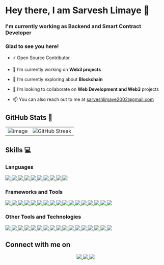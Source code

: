 # Hey there, I am Sarvesh Limaye 👋

### I'm currently working as Backend and Smart Contract Developer
### Glad to see you here!
  
- ⚡ Open Source Contributor

- 🔭 I’m currently working on **Web3 projects**

- 🌱 I’m currently exploring about **Blockchain**

- 👯 I’m looking to collaborate on **Web Development and Web3** projects

- 📫 You can also reach out to me at sarveshlimaye2002@gmail.com

## GitHub Stats 📜

<table>
<tr>
<td>
<img  alt="image" src="https://github-readme-stats.vercel.app/api?username=SarveshLimaye&show_icons=true&theme=radical">
</td>
<td>
<img src="https://nirzak-streak-stats.vercel.app/?user=SarveshLimaye&theme=radical" alt="GitHub Streak" />
</td>
</tr>
</table>

## Skills 💻

### Languages  
<a href="">
<img src="https://img.shields.io/badge/JavaScript-323330?style=for-the-badge&logo=javascript&logoColor=F7DF1E"></img>
</a>

<a href="">
<img src="https://img.shields.io/badge/typescript-%23007ACC.svg?style=for-the-badge&logo=typescript&logoColor=white"></img>
</a>

<a href="">
<img src="https://img.shields.io/badge/HTML5-E34F26?style=for-the-badge&logo=html5&logoColor=white"></img>
</a>

<a href="">
<img src="https://img.shields.io/badge/CSS3-1572B6?style=for-the-badge&logo=css3&logoColor=white"></img>
</a>

<a href="">
<img src="https://img.shields.io/badge/Java-ED8B00?style=for-the-badge&logo=java&logoColor=white"></img>
</a>

<a href="">
<img src="https://img.shields.io/badge/dart-%230175C2.svg?style=for-the-badge&logo=dart&logoColor=white"></img>
</a>

<a href="">
<img src="https://img.shields.io/badge/markdown-%23000000.svg?style=for-the-badge&logo=markdown&logoColor=white"></img>
</a>

<a href="">
<img src="https://img.shields.io/badge/Solidity-%23363636.svg?style=for-the-badge&logo=solidity&logoColor=white"></img>
</a>

<a href="">
<img src="https://img.shields.io/badge/-GraphQL-E10098?style=for-the-badge&logo=graphql&logoColor=white"></img>
</a>

<a href="">
<img src="https://img.shields.io/badge/shell_script-%23121011.svg?style=for-the-badge&logo=gnu-bash&logoColor=white"></img>
</a>

</br>

### Frameworks and Tools

<a href="">
<img src="https://img.shields.io/badge/Node.js-43853D?style=for-the-badge&logo=node-dot-js&logoColor=white"></img>
</a>


<a href="">
<img src="https://img.shields.io/badge/React-20232A?style=for-the-badge&logo=react&logoColor=61DAFB"></img>
</a>

<a href="">
<img src="https://img.shields.io/badge/express.js-%23404d59.svg?style=for-the-badge&logo=express&logoColor=%2361DAFB"></img>
</a>

<a href="">
<img src="https://img.shields.io/badge/React_Router-CA4245?style=for-the-badge&logo=react-router&logoColor=white"></img>
</a>

<a href="">
<img src="https://img.shields.io/badge/Next-black?style=for-the-badge&logo=next.js&logoColor=white"></img>
</a>

<a href="">
<img src="https://img.shields.io/badge/Gatsby-%23663399.svg?style=for-the-badge&logo=gatsby&logoColor=white"></img>
</a>

<a href="">
<img src="https://img.shields.io/badge/Flutter-%2302569B.svg?style=for-the-badge&logo=Flutter&logoColor=white"></img>
</a>

<a href="">
<img src="https://img.shields.io/badge/chakra-%234ED1C5.svg?style=for-the-badge&logo=chakraui&logoColor=white"></img>
</a>

<a href="">
<img src="https://img.shields.io/badge/chart.js-F5788D.svg?style=for-the-badge&logo=chart.js&logoColor=white"></img>
</a>

<a href="">
<img src="(https://img.shields.io/badge/p5.js-ED225D?style=for-the-badge&logo=p5.js&logoColor=FFFFFF"></img>
</a>

<a href="">
<img src="https://img.shields.io/badge/JWT-black?style=for-the-badge&logo=JSON%20web%20tokens"></img>
</a>

<a href="">
<img src="https://img.shields.io/badge/bootstrap-%23563D7C.svg?style=for-the-badge&logo=bootstrap&logoColor=white"></img>
</a>

<a href="">
<img src="https://img.shields.io/badge/MUI-%230081CB.svg?style=for-the-badge&logo=mui&logoColor=white"></img>
</a>

<a href="">
<img src="https://img.shields.io/badge/spring-%236DB33F.svg?style=for-the-badge&logo=spring&logoColor=white"></img>
</a>

<a href="">
<img src="https://img.shields.io/badge/strapi-%232E7EEA.svg?style=for-the-badge&logo=strapi&logoColor=white"></img>
</a>

<a href="">
<img src="https://img.shields.io/badge/tailwindcss-%2338B2AC.svg?style=for-the-badge&logo=tailwind-css&logoColor=white"></img>
</a>

<a href="">
<img src="https://img.shields.io/badge/web3.js-F16822?style=for-the-badge&logo=web3.js&logoColor=whitee"></img>
</a>

### Other Tools and Technologies

<a href="">
<img src="https://img.shields.io/badge/Google_Cloud-4285F4?style=for-the-badge&logo=google-cloud&logoColor=white"></img>
</a>

<a href="">
<img src="https://img.shields.io/badge/Git-F05032?style=for-the-badge&logo=git&logoColor=white"></img>
</a>

<a href="">
<img src="https://img.shields.io/badge/Postman-FF6C37?style=for-the-badge&logo=Postman&logoColor=white"></img>
</a>

<a href="">
<img src="https://img.shields.io/badge/github%20actions-%232671E5.svg?style=for-the-badge&logo=githubactions&logoColor=white"></img>
</a>

<a href="">
<img src="https://img.shields.io/badge/MongoDB-%234ea94b.svg?style=for-the-badge&logo=mongodb&logoColor=white"></img>
</a>

<a href="">
<img src="https://img.shields.io/badge/postgres-%23316192.svg?style=for-the-badge&logo=postgresql&logoColor=white"></img>
</a>

<a href="">
<img src="https://img.shields.io/badge/vercel-%23000000.svg?style=for-the-badge&logo=vercel&logoColor=white"></img>
</a>

<a href="">
<img src="https://img.shields.io/badge/AWS-%23FF9900.svg?style=for-the-badge&logo=amazon-aws&logoColor=white"></img>
</a>

<a href="">
<img src="(https://img.shields.io/badge/firebase-%23039BE5.svg?style=for-the-badge&logo=firebase"></img>
</a>

<a href="">
<img src="https://img.shields.io/badge/NPM-%23CB3837.svg?style=for-the-badge&logo=npm&logoColor=white"></img>
</a>

<a href="">
<img src="https://img.shields.io/badge/NODEMON-%23323330.svg?style=for-the-badge&logo=nodemon&logoColor=%BBDEAD"></img>
</a>

<a href="">
<img src="https://img.shields.io/badge/Babel-F9DC3e?style=for-the-badge&logo=babel&logoColor=black"></img>
</a>

<a href="">
<img src="https://img.shields.io/badge/yarn-%232C8EBB.svg?style=for-the-badge&logo=yarn&logoColor=white"></img>
</a>

<a href="">
<img src="(https://img.shields.io/badge/Codesandbox-040404?style=for-the-badge&logo=codesandbox&logoColor=DBDBDB"></img>
</a>

<a href="">
<img src="https://img.shields.io/badge/p5.js-ED225D?style=for-the-badge&logo=p5.js&logoColor=FFFFFF"></img>
</a>

<a href="">
<img src="https://img.shields.io/badge/ESLint-4B3263?style=for-the-badge&logo=eslint&logoColor=white"></img>
</a>

<a href="">
<img src="https://img.shields.io/badge/Gradle-02303A.svg?style=for-the-badge&logo=Gradle&logoColor=white"></img>
</a>


## Connect with me on
<p align="center">
  
<a href="https://www.linkedin.com/in/sarvesh-limaye-7a922620b">
<img align="centre" src="https://img.shields.io/badge/LinkedIn-0077B5?style=for-the-badge&logo=linkedin&logoColor=white"></img>

<a href="https://twitter.com/SarveshLimaye05">
<img align="centre" src="https://img.shields.io/badge/Twitter-1DA1F2?style=for-the-badge&logo=twitter&logoColor=white"></img>

<a href="https://www.instagram.com/sarvesh0507/">
  <img align="centre" src="https://img.shields.io/badge/Instagram-E4405F?style=for-the-badge&logo=instagram&logoColor=white"></img>
</a>

</p>
